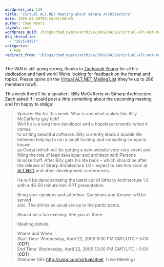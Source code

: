 ```yaml
---
wordpress_id: 139
title: 'Virtual ALT.NET Meeting about S#harp Architecture'
date: 2009-04-20T05:24:01+00:00
author: Chad Myers
layout: post
wordpress_guid: /blogs/chad_myers/archive/2009/04/20/virtual-alt-net-meeting-about-s-harp-architecture.aspx
dsq_thread_id:
  - "262114381"
categories:
  - VAN
redirect_from: "/blogs/chad_myers/archive/2009/04/20/virtual-alt-net-meeting-about-s-harp-architecture.aspx/"
---
```

The VAN is still going strong, thanks to [Zachariah Young](http://www.zachariahyoung.com/zy/post/2009/04/19/A-Kick-Butt-evening-of-Sharp-Architecture-with-the-one-and-only-Billy-McCafferty-at-the-Helm.aspx) for all his dedication and hard work! We’re looking for feedback on the format and topics. Please opine on the [Virtual ALT.NET Mailing List](http://groups.google.com/group/virtualaltnet/) (they’re up to 286 members now!).

This week there’ll be a speaker:&#160; Billy McCafferty on S#harp Architecture.&#160; Zach asked if I could post a little something about the upcoming meeting and I’m happy to oblige:

> Speaker Bio for this week. Who is and what makes this Billy McCafferty guy tick?   
> Well he is a long time developer and a hopeless romantic when it comes   
> to writing beautiful software. Billy currently leads a double life   
> between helping to run a small training and consulting company known   
> as Codai (which will be getting a new website very very soon) and   
> filling the role of lead developer and architect with Parsons   
> Brinckerhoff. After Billy gets his life back – which should be after   
> the release of S#arp Architecture 1.0 – expect to see him soon at   
> [ALT.NET](http://ALT.NET) and other development conferences. 

> He will be demonstrating the latest cut of S#harp Architecture 1.0   
> with a 45-50 minute non-PPT presentation. 
> 
> Bring your opinions and attention. Questions and Answer will be served   
> also. The drinks as usual are up to the participants. 
> 
> Should be a fun evening. See you all there. 
> 
> Meeting details. 
> 
> Where and When   
> Start Time: Wednesday, April 22, 2009 9:00 PM GMT/UTC &#8211; 5:00 (**CDT**)   
> End Time: Wednesday, April 22, 2009 12:00 PM GMT/UTC &#8211; 5:00 (**CDT**)   
> Attendee URL:<http://snipr.com/virtualaltnet>&#160; (Live Meeting)